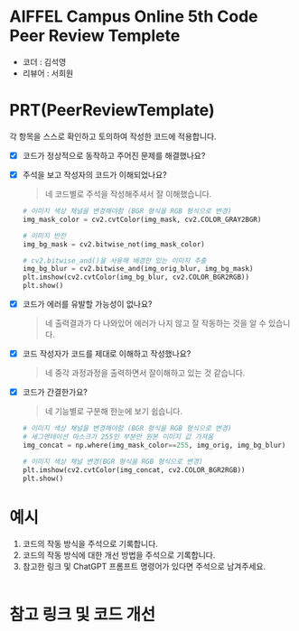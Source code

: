 # AIFFEL Campus Online 5th Code Peer Review Templete
- 코더 : 김석영
- 리뷰어 : 서희원


# PRT(PeerReviewTemplate) 
각 항목을 스스로 확인하고 토의하여 작성한 코드에 적용합니다.
- [X] 코드가 정상적으로 동작하고 주어진 문제를 해결했나요?

- [X] 주석을 보고 작성자의 코드가 이해되었나요?
  > 네 코드별로 주석을 작성해주셔서 잘 이해했습니다.
  ```python
  # 이미지 색상 채널을 변경해야함 (BGR 형식을 RGB 형식으로 변경) 
  img_mask_color = cv2.cvtColor(img_mask, cv2.COLOR_GRAY2BGR)
  
  # 이미지 반전
  img_bg_mask = cv2.bitwise_not(img_mask_color)
  
  # cv2.bitwise_and()을 사용해 배경만 있는 이미지 추출
  img_bg_blur = cv2.bitwise_and(img_orig_blur, img_bg_mask)
  plt.imshow(cv2.cvtColor(img_bg_blur, cv2.COLOR_BGR2RGB))
  plt.show()
  ```
- [X] 코드가 에러를 유발할 가능성이 없나요?
  > 네 출력결과가 다 나와있어 에러가 나지 않고 잘 작동하는 것을 알 수 있습니다.
- [X] 코드 작성자가 코드를 제대로 이해하고 작성했나요?
  > 네 중각 과정과정을 출력하면서 잘이해하고 있는 것 같습니다.
- [X] 코드가 간결한가요?
  > 네 기능별로 구분해 한눈에 보기 쉽습니다.
  ```python
  # 이미지 색상 채널을 변경해야함 (BGR 형식을 RGB 형식으로 변경) 
  # 세그멘테이션 마스크가 255인 부분만 원본 이미지 값 가져옴
  img_concat = np.where(img_mask_color==255, img_orig, img_bg_blur)
  
  # 이미지 색상 채널 변경(BGR 형식을 RGB 형식으로 변경)
  plt.imshow(cv2.cvtColor(img_concat, cv2.COLOR_BGR2RGB))
  plt.show()
  ```
# 예시
1. 코드의 작동 방식을 주석으로 기록합니다.
2. 코드의 작동 방식에 대한 개선 방법을 주석으로 기록합니다.
3. 참고한 링크 및 ChatGPT 프롬프트 명령어가 있다면 주석으로 남겨주세요.
```python

```

# 참고 링크 및 코드 개선
```python

```
